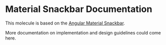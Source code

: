 # Material Snackbar Documentation

This molecule is based on the [Angular Material Snackbar](https://material.angular.io/components/snack-bar/overview).

More documentation on implementation and design guidelines could come here.
